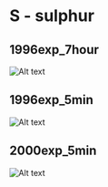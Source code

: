 # S - sulphur

## 1996exp_7hour

![Alt text](S_1996exp_7hour.png)

## 1996exp_5min

![Alt text](S_1996exp_5min.png)

## 2000exp_5min

![Alt text](S_2000exp_5min.png)

